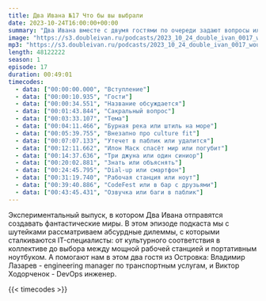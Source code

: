 ```yaml
---
title: Два Ивана №17 Что бы вы выбрали
date: 2023-10-24T16:00:00+00:00
summary: "Два Ивана вместе с двумя гостями по очереди задают вопросы или-или, в которых выбор не так прост"
image: "https://s3.doubleivan.ru/podcasts/2023_10_24_double_ivan_0017_would_you_rather.jpg"
mp3: "https://s3.doubleivan.ru/podcasts/2023_10_24_double_ivan_0017_would_you_rather.mp3"
length: 48122222
season: 1
episode: 17
duration: 00:49:01
timecodes:
  - data: ["00:00:00.000", "Вступление"]
  - data: ["00:00:10.935", "Гости"]
  - data: ["00:00:34.551", "Название обсуждается"]
  - data: ["00:01:43.844", "Сакральный вопрос"]
  - data: ["00:03:33.107", "Тема"]
  - data: ["00:04:11.466", "Бурная река или штиль на море"]
  - data: ["00:05:39.755", "Внезапно про culture fit"]
  - data: ["00:07:07.133", "Утечет в паблик или удалится"]
  - data: ["00:12:11.662", "Илон Маск спасёт мир или погубит"]
  - data: ["00:14:37.636", "Три джуна или один синиор"]
  - data: ["00:20:02.881", "Знать или объяснять"]
  - data: ["00:24:45.795", "Dial-up или смартфон"]
  - data: ["00:31:19.740", "Рабочая станция или ноут"]
  - data: ["00:39:40.886", "CodeFest или в бар с друзьями"]
  - data: ["00:43:45.431", "Озвучка или баги в паблик"]
---
```


Экспериментальный выпуск, в котором Два Ивана отправятся создавать фантастические миры. В этом эпизоде подкаста мы с шутейками рассматриваем абсурдные дилеммы, с которыми сталкиваются IT-специалисты: от культурного соответствия в коллективе до выбора между мощной рабочей станцией и портативным ноутбуком. А помогают нам в этом два гостя из Островка: Владимир Лазарев - engineering manager по транспортным услугам, и Виктор Ходорченок - DevOps инженер.

{{< timecodes >}}

